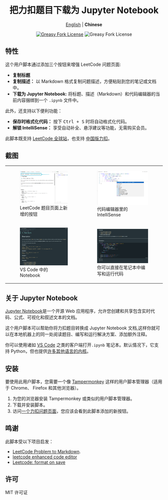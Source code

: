 <div align="center" width="100%">

# 把力扣题目下载为 Jupyter Notebook

[English](/README.md) | **Chinese**

<a href="https://greasyfork.org/zh-CN/scripts/532158"><img alt="Greasy Fork License" src="https://img.shields.io/greasyfork/v/532158"></a>
![Greasy Fork License](https://img.shields.io/greasyfork/l/532158)

</div>

## 特性

这个用户脚本通过添加三个按钮来增强 LeetCode 问题页面:

-   **复制标题**
-   **复制描述：** 以 Markdown 格式复制问题描述，方便粘贴到您的笔记或文档中。
-   **下载为 Jupyter Notebook:** 将标题、描述（Markdown）和代码编辑器的当前内容捆绑到一个 `.ipynb` 文件中。

此外，还支持以下便利功能：

-   **保存时格式化代码：** 按下 <kbd>Ctrl + S</kbd> 时将自动格式化代码。
-   **解锁 IntelliSense：** 享受自动补全、悬浮建议等功能，无需购买会员。

此脚本既支持 [LeetCode 全球站](https://leetcode.com)，也支持 [中国版力扣](https://leetcode.cn)。

## 截图

<table>
    <tr>
        <td>
            <figure>
                <img src="assets/screenshot-1.png" />
                <figcaption>LeetCode 题目页面上新增的按钮</figcaption>
            </figure>
        </td>
        <td>
            <figure>
                <img src="assets/screenshot-4.png" />
                <figcaption>代码编辑器里的 IntelliSense</figcaption>
            </figure>
        </td>
    </tr>
    <tr>
        <td>
            <figure>
                <img src="assets/screenshot-2.png" />
                <figcaption>VS Code 中的 Notebook</figcaption>
            </figure>
        </td>
        <td>
            <figure>
                <img src="assets/screenshot-3.png" />
                <figcaption>
                    你可以直接在笔记本中编写和运行代码
                </figcaption>
            </figure>
        </td>
    </tr>
</table>

## 关于 Jupyter Notebook

[Jupyter Notebook](https://jupyter-notebook.readthedocs.io/en/latest/)是一个开源 Web 应用程序，允许您创建和共享包含实时代码、公式、可视化和叙述文本的文档。

这个用户脚本可以帮助你将力扣题目转换成 Jupyter Notebook 文档,这样你就可以在本地机器上的同一处阅读题目、编写和运行解决方案、添加额外注释。

你可以使用诸如 [VS Code](https://code.visualstudio.com/docs/datascience/jupyter-notebooks) 之类的客户端打开`.ipynb` 笔记本。默认情况下，它支持 Python，但也提供[许多其他语言的内核](https://github.com/jupyter/jupyter/wiki/Jupyter-kernels)。

## 安装

要使用此用户脚本，您需要一个像 [Tampermonkey](https://www.tampermonkey.net/) 这样的用户脚本管理器（适用于 Chrome、
Firefox 和其他浏览器）。

1. 为您的浏览器安装 Tampermonkey 或类似的用户脚本管理器。
2. 下载并安装脚本。
3. 访问[一个力扣问题页面](https://leetcode.cn/problems/two-sum/)，您应该会看到此脚本添加的新按钮。

## 鸣谢

此脚本受以下项目启发：

-   [LeetCode Problem to Markdown](https://greasyfork.org/en/scripts/448601).
-   [leetcode enhanced code editor](https://greasyfork.org/en/scripts/502740-leetcode-enhanced-code-editor)
-   [Leetcode: format on save](https://greasyfork.org/en/scripts/481927-leetcode-format-on-save)

## 许可

MIT 许可证
